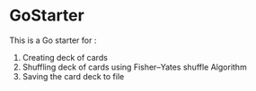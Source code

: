 # GoStarter
This is a Go starter for : 
1. Creating deck of cards
2. Shuffling deck of cards using Fisher–Yates shuffle Algorithm
3. Saving the card deck to file
